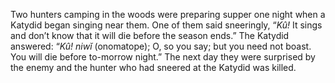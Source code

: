 Two hunters camping in the woods were preparing supper one night when a Katydid began singing near them. One of them said sneeringly, “_Kû!_ It sings and don’t know that it will die before the season ends.” The Katydid answered: “_Kû! niwĭ_ (onomatope); O, so you say; but you need not boast. You will die before to-morrow night.” The next day they were surprised by the enemy and the hunter who had sneered at the Katydid was killed.
